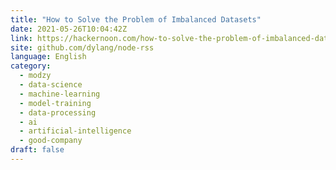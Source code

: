 ```yaml
---
title: "How to Solve the Problem of Imbalanced Datasets"
date: 2021-05-26T10:04:42Z
link: https://hackernoon.com/how-to-solve-the-problem-of-imbalanced-datasets-1s3v34qq?source=rss&utm_medium=RSS&utm_source=news.12bit.vn
site: github.com/dylang/node-rss
language: English
category:
  - modzy
  - data-science
  - machine-learning
  - model-training
  - data-processing
  - ai
  - artificial-intelligence
  - good-company
draft: false
---
```


